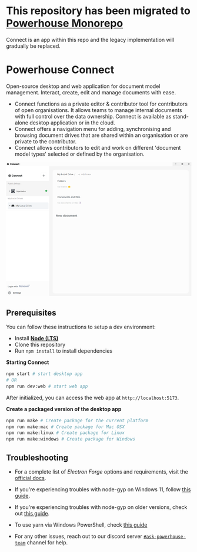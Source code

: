 # This repository has been migrated to [Powerhouse Monorepo](https://github.com/powerhouse-inc/powerhouse)
Connect is an app within this repo and the legacy implementation will gradually be replaced. 

# Powerhouse Connect

Open-source desktop and web application for document model management.
Interact, create, edit and manage documents with ease.

- Connect functions as a private editor & contributor tool for contributors of open organisations. It allows teams to manage internal documents with full control over the data ownership. Connect is available as stand-alone desktop application or in the cloud.
- Connect offers a navigation menu for adding, synchronising and browsing document drives that are shared within an organisation or are private to the contributor.
- Connect allows contributors to edit and work on different 'document model types' selected or defined by the organisation.

![app](./.github/app.png)

## Prerequisites

You can follow these instructions to setup a dev environment:

- Install [**Node (LTS)**](https://nodejs.org/en/download/)
- Clone this repository
- Run `npm install` to install dependencies

**Starting Connect**

```bash
npm start # start desktop app
# OR
npm run dev:web # start web app
```

After initialized, you can access the web app at `http://localhost:5173`.

**Create a packaged version of the desktop app**

```bash
npm run make # Create package for the current platform
npm run make:mac # Create package for Mac OSX
npm run make:linux # Create package for Linux
npm run make:windows # Create package for Windows
```

## Troubleshooting

- For a complete list of *Electron Forge* options and requirements, visit the [official docs](https://github.com/electron-userland/electron-forge#usage).

- If you're experiencing troubles with node-gyp on Windows 11, follow [this guide](https://devkimchi.com/2021/11/26/troubleshooting-node-gyp-package-on-windows11/).

- If you're experiencing troubles with node-gyp on older versions, check out [this guide](https://spin.atomicobject.com/2019/03/27/node-gyp-windows/).

- To use yarn via Windows PowerShell, check [this guide](https://bobbyhadz.com/blog/yarn-cannot-be-loaded-running-scripts-disabled)

- For any other issues, reach out to our discord server [`#ask-powerhouse-team`](https://discord.com/channels/815917281728659516/883285185595047937) channel for help.
